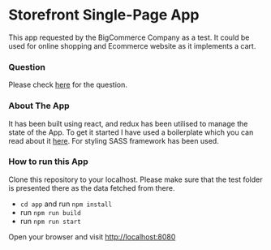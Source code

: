 # Storefront Single-Page App
This app requested by the BigCommerce Company as a test. It could be used for online shopping and Ecommerce website as it implements a cart.

### Question
Please check [here](test/APP.md) for the question.


### About The App
It has been built using react, and redux has been utilised to manage the state of the App. To get it started I have used a boilerplate which you can read about it [here](app/README.md).
For styling SASS framework has been used.
 

### How to run this App
Clone this repository to your localhost. Please make sure that the test folder is presented there as the data fetched from there.
 * `cd app` and run `npm install`
 * run `npm run build`
 * run `npm run start`

Open your browser and visit [http://localhost:8080](http://localhost:8080)
